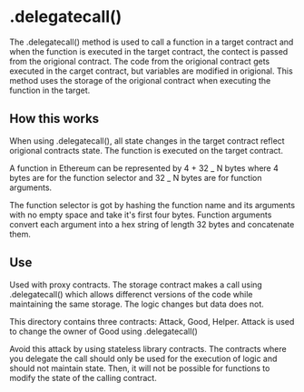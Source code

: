 # .delegatecall()

The .delegatecall() method is used to call a function in a target contract and when the function is executed in the target contract, the contect is passed from the origional contract. The code from the origional contract gets executed in the carget contract, but variables are modified in origional.
This method uses the storage of the origional contract when executing the function in the target.

## How this works

When using .delegatecall(), all state changes in the target contract reflect origional contracts state. The function is executed on the target contract.

A function in Ethereum can be represented by 4 + 32 _ N bytes where 4 bytes are for the function selector and 32 _ N bytes are for function arguments.

The function selector is got by hashing the function name and its arguments with no empty space and take it's first four bytes.
Function arguments convert each argument into a hex string of length 32 bytes and concatenate them.

## Use

Used with proxy contracts. The storage contract makes a call using .delegatecall() which allows differenct versions of the code while maintaining the same storage. The logic changes but data does not.

This directory contains three contracts: Attack, Good, Helper. Attack is used to change the owner of Good using .delegatecall()

Avoid this attack by using stateless library contracts. The contracts where you delegate the call should only be used for the execution of logic and should not maintain state. Then, it will not be possible for functions to modify the state of the calling contract.
